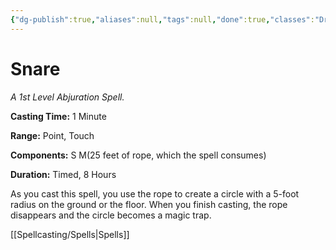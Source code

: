 ```yaml
---
{"dg-publish":true,"aliases":null,"tags":null,"done":true,"classes":"Druid, Ranger, Wizard, Artificer,","spellLevel":1,"school":"Abjuration","source":"XGE","permalink":"/spells/snare/","dgHomeLink":false,"dgPassFrontmatter":true}
---
```


# Snare
*A 1st Level Abjuration Spell.*

**Casting Time:** 1 Minute

**Range:** Point, Touch

**Components:** S M(25 feet of rope, which the spell consumes)

**Duration:** Timed, 8 Hours

As you cast this spell, you use the rope to create a circle with a 5-foot radius on the ground or the floor. When you finish casting, the rope disappears and the circle becomes a magic trap.

[[Spellcasting/Spells|Spells]]